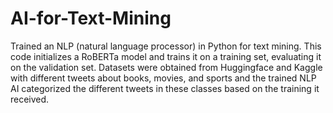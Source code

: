 # AI-for-Text-Mining
Trained an NLP (natural language processor) in Python for text mining.
This code initializes a RoBERTa model and trains it on a training set, evaluating it on the validation set. Datasets were obtained from Huggingface and Kaggle with different tweets about books, movies, and sports and the trained NLP AI categorized the different tweets in these classes based on the training it received.
